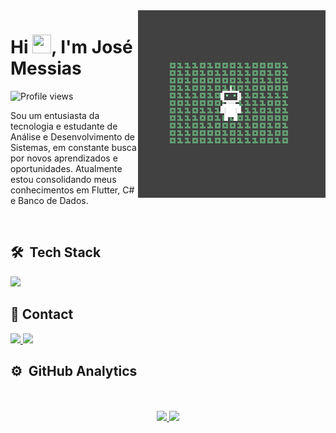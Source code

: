 <img align="right" height="300em" src="assets/unnamed.gif">

<h1 align="left">Hi 
  <img src = "https://raw.githubusercontent.com/rahulbanerjee26/githubProfileReadmeGenerator/main/gifs/wave.gif" width = 30px height='30px'>, I'm José Messias
</h1>
<p align="left"> 
  <img src="https://komarev.com/ghpvc/?username=JoseCMessias&color=yellow" alt="Profile views" /> 
</p>

 Sou um entusiasta da tecnologia e estudante de Análise e Desenvolvimento de Sistemas, em constante busca por novos aprendizados e oportunidades.
 Atualmente estou consolidando meus conhecimentos em Flutter, C# e Banco de Dados.

<br>

## 🛠 &nbsp;Tech Stack

<p align="start">
  <a href="https://skillicons.dev">
    <img height="40em" src="https://skillicons.dev/icons?i=cs,dotnet,visualstudio,vscode,azure,mysql,mongodb,postman,git" />
  </a>
</p>

## 📧 Contact

<p align="start">
  <a href="https://www.linkedin.com/in/josecmessias/" target="_blank">
    <img height="40em" src="https://skillicons.dev/icons?i=linkedin" />
  </a>
  <a href="mailto:josecmessias22@gmail.com" target="_blank">
    <img height="40em" src="https://skillicons.dev/icons?i=gmail" />
  </a>
</p>

## ⚙️ &nbsp;GitHub Analytics

<div align="center"><br/><br/>
  <a href="https://github.com/JoseCMessias">
  <img height="150em" src="https://github-readme-stats.vercel.app/api?username=JoseCMessias&show_icons=true&theme=tokyonight&include_all_commits=true&count_private=true"/>
  <img height="150em" src="https://github-readme-stats.vercel.app/api/top-langs/?username=JoseCMessias&layout=compact&langs_count=7&theme=tokyonight"/>
</div>
